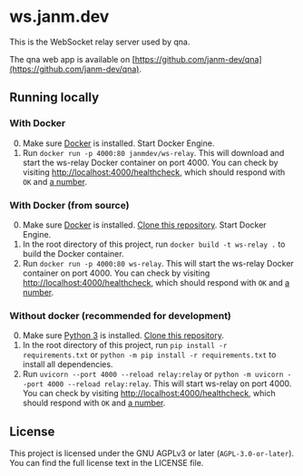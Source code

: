 # ws.janm.dev

This is the WebSocket relay server used by qna.

The qna web app is available on [https://github.com/janm-dev/qna](https://github.com/janm-dev/qna).

## Running locally

### With Docker

0. Make sure [Docker](https://www.docker.com/) is installed. Start Docker Engine.
1. Run `docker run -p 4000:80 janmdev/ws-relay`. This will download and start the ws-relay Docker container on port 4000. You can check by visiting [http://localhost:4000/healthcheck](http://localhost:4000/healthcheck), which should respond with `OK` and [a number](https://en.wikipedia.org/wiki/Unix_time).

### With Docker (from source)

0. Make sure [Docker](https://www.docker.com/) is installed. [Clone this repository](https://docs.github.com/en/github/creating-cloning-and-archiving-repositories/cloning-a-repository-from-github/cloning-a-repository). Start Docker Engine.
1. In the root directory of this project, run `docker build -t ws-relay .` to build the Docker container.
2. Run `docker run -p 4000:80 ws-relay`. This will start the ws-relay Docker container on port 4000. You can check by visiting [http://localhost:4000/healthcheck](http://localhost:4000/healthcheck), which should respond with `OK` and [a number](https://en.wikipedia.org/wiki/Unix_time).

### Without docker (recommended for development)

0. Make sure [Python 3](https://www.python.org/) is installed. [Clone this repository](https://docs.github.com/en/github/creating-cloning-and-archiving-repositories/cloning-a-repository-from-github/cloning-a-repository).
1. In the root directory of this project, run `pip install -r requirements.txt` or `python -m pip install -r requirements.txt` to install all dependencies.
2. Run `uvicorn --port 4000 --reload relay:relay` or `python -m uvicorn --port 4000 --reload relay:relay`. This will start ws-relay on port 4000. You can check by visiting [http://localhost:4000/healthcheck](http://localhost:4000/healthcheck), which should respond with `OK` and [a number](https://en.wikipedia.org/wiki/Unix_time).

## License

This project is licensed under the GNU AGPLv3 or later (`AGPL-3.0-or-later`). You can find the full license text in the LICENSE file.
